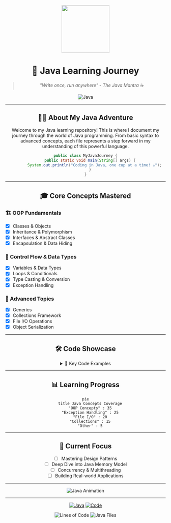 <div align="center">
  
  <img src="https://media.giphy.com/media/v1.Y2lkPTc5MGI3NjExcjJ5eTk2Z2VvZzN5cWJtY2VlZ3VqNG9qYzV4c2V2c3J5c2t3cCZlcD12MV9pbnRlcm5hbF9naWZfYnlfaWQmY3Q9Zw/3o85xIO33l7RlmGC4M/giphy.gif" width="150">
  
  # 🚀 Java Learning Journey
  
  > *"Write once, run anywhere" - The Java Mantra* ☕
  
  ![Java](https://img.shields.io/badge/Java-ED8B00?style=for-the-badge&logo=openjdk&logoColor=white)
  
  ---
  
  ## 🧑‍💻 About My Java Adventure
  
  Welcome to my Java learning repository! This is where I document my journey through the world of Java programming. From basic syntax to advanced concepts, each file represents a step forward in my understanding of this powerful language.
  
  ```java
  public class MyJavaJourney {
      public static void main(String[] args) {
          System.out.println("Coding in Java, one cup at a time! ☕");
      }
  }
  ```
  
  ---
  
  ## 🎓 Core Concepts Mastered
  
  <div align="left">
  
  ### 🏗️ OOP Fundamentals
  - [x] Classes & Objects
  - [x] Inheritance & Polymorphism
  - [x] Interfaces & Abstract Classes
  - [x] Encapsulation & Data Hiding
  
  ### 🔄 Control Flow & Data Types
  - [x] Variables & Data Types
  - [x] Loops & Conditionals
  - [x] Type Casting & Conversion
  - [x] Exception Handling
  
  ### 🧩 Advanced Topics
  - [x] Generics
  - [x] Collections Framework
  - [x] File I/O Operations
  - [x] Object Serialization
  
  </div>
  
  ---
  
  ## 🛠️ Code Showcase
  
  <details>
  <summary>📌 Key Code Examples</summary>
  
  ### 1. Interface Implementation
  ```java
  interface Animal {
      void sound();
      void eat(String type);
  }
  
  class Cow implements Animal {
      public void sound() {
          System.out.println("Cow says moo");
      }
      public void eat(String type) {
          System.out.println(type + " Cow eats grass");
      }
  }
  ```
  
  ### 2. Exception Handling
  ```java
  try (ObjectOutputStream out = new ObjectOutputStream(
      new FileOutputStream("student.ser"))) {
      out.writeObject(student);
      System.out.println("Object serialized successfully");
  } catch (IOException e) {
      e.printStackTrace();
  }
  ```
  
  </details>
  
  ---
  
  ## 📊 Learning Progress
  
  ```mermaid
  pie
      title Java Concepts Coverage
      "OOP Concepts" : 35
      "Exception Handling" : 25
      "File I/O" : 20
      "Collections" : 15
      "Other" : 5
  ```
  
  ---
  
  ## 🎯 Current Focus
  
  - [ ] Mastering Design Patterns
  - [ ] Deep Dive into Java Memory Model
  - [ ] Concurrency & Multithreading
  - [ ] Building Real-world Applications
  
  ---
  
  <div align="center">
    
  ![Java Animation](https://media.giphy.com/media/3o7TKUM3IgJBX2as9O6/giphy.gif)
  
  </div>
  
  ---
  
  <div align="center">
    
  [![Java](https://img.shields.io/badge/Java-Coffee_Time-007396?style=for-the-badge&logo=java&logoColor=white)](https://www.java.com/)
  [![Code](https://img.shields.io/badge/Code-With_Love-ff69b4?style=for-the-badge)](https://github.com/)
  
  </div>
  
  <div align="center">
    
  ![Lines of Code](https://img.shields.io/badge/Lines%20of%20Code-1000%2B-brightgreen?style=flat-square)
  ![Java Files](https://img.shields.io/badge/Java%20Files-80%2B-blue?style=flat-square)
  
  </div>
  
</div>
